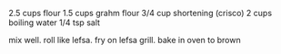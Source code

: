 2.5 cups flour
1.5 cups grahm flour
3/4 cup shortening (crisco)
2 cups boiling water
1/4 tsp salt

mix well. roll like lefsa. fry on lefsa grill. bake in oven to brown
